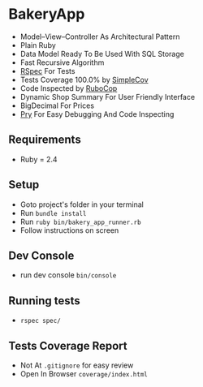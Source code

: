 
# BakeryApp
- Model–View–Controller As Architectural Pattern
- Plain Ruby
- Data Model Ready To Be Used With SQL Storage
- Fast Recursive Algorithm
- [RSpec](https://github.com/rspec/rspec) For Tests
- Tests Coverage 100.0% by [SimpleCov](https://github.com/colszowka/simplecov)
- Code Inspected by [RuboCop](https://github.com/rubocop-hq/rubocop)
- Dynamic Shop Summary For User Friendly Interface
- BigDecimal For Prices
- [Pry](https://github.com/pry/pry) For Easy Debugging And Code Inspecting

## Requirements
- Ruby = 2.4

## Setup
- Goto project's folder in your terminal
- Run `bundle install`
- Run `ruby bin/bakery_app_runner.rb`
- Follow instructions on screen

## Dev Console
- run dev console `bin/console`

## Running tests
- `rspec spec/`

## Tests Coverage Report
- Not At `.gitignore` for easy review
- Open In Browser `coverage/index.html`

